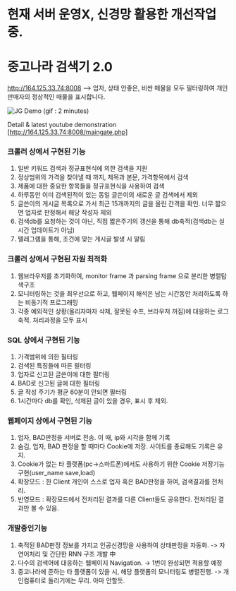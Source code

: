 # 현재 서버 운영X, 신경망 활용한 개선작업 중.

# 중고나라 검색기 2.0
http://164.125.33.74:8008
--> 업자, 상태 안좋은, 비싼 매물을 모두 필터링하여 개인판매자의 정상적인 매물을 표시합니다.

![JG Demo](JG_Searcher_v1.0_backup/JG_Demo.gif)
(gif : 2 minutes)

Detail & latest youtube demonstration
[http://164.125.33.74:8008/maingate.php]

### 크롤러 상에서 구현된 기능
1. 일반 키워드 검색과 정규표현식에 의한 검색을 지원
2. 정상범위의 가격을 찾아낼 때 까지, 제목과 본문, 가격항목에서 검색
3. 제품에 대한 중요한 항목들을 정규표현식을 사용하여 검색
4. 하루동안 이미 검색된적이 있는 동일 글쓴이의 새로운 글 검색에서 제외
5. 글쓴이의 게시글 목록으로 가서 최근 15개까지의 글을 올린 간격을 확인. 너무 짧으면 업자로 판정해서 해당 작성자 제외
6. 검색db를 요청하는 것이 아닌, 직접 짧은주기의 갱신을 통해 db축적(검색db는 실시간 업데이트가 아님)
7. 텔레그램을 통해, 조건에 맞는 게시글 발생 시 알림

### 크롤러 상에서 구현된 자원 최적화
1. 웹브라우저를 초기화하여, monitor frame 과 parsing frame 으로 분리한 병렬탐색구조
2. 모니터링하는 것을 최우선으로 하고, 웹페이지 해석은 남는 시간동안 처리하도록 하는 비동기적 프로그래밍
3. 각종 예외적인 상황(올리자마자 삭제, 잘못된 수프, 브라우저 꺼짐)에 대응하는 로그 축적. 처리과정을 모두 표시

### SQL 상에서 구현된 기능
1. 가격범위에 의한 필터링
2. 검색된 특징들에 따른 필터링
3. 업자로 신고된 글쓴이에 대한 필터링
4. BAD로 신고된 글에 대한 필터링
5. 글 작성 주기가 평균 60분이 안되면 필터링
6. 1시간마다 db를 확인, 삭제된 글이 있을 경우, 표시 후 제외.

### 웹페이지 상에서 구현된 기능
1. 업자, BAD판정을 서버로 전송. 이 때, ip와 시각을 함께 기록
2. 숨김, 업자, BAD 판정을 할 때마다 Cookie에 저장. 사이트를 종료해도 기록은 유지.
3. Cookie가 없는 타 플랫폼(pc->스마트폰)에서도 사용하기 위한 Cookie 저장기능 구현(user_name save,load)
4. 확장모드 : 한 Client 개인이 스스로 업자 혹은 BAD판정을 하여, 검색결과를 전처리.
5. 반영모드 : 확장모드에서 전처리된 결과를 다른 Client들도 공유한다. 전처리된 결과만 볼 수 있음.

### 개발중인기능
1. 축적된 BAD판정 정보를 가지고 인공신경망을 사용하여 상태판정을 자동화. -> 자연어처리 및 간단한 RNN 구조 개발 中
2. 다수의 검색어에 대응하는 웹페이지 Navigation. -> 1번이 완성되면 적용할 예정
3. 중고나라에 준하는 타 플랫폼이 있을 시, 해당 플랫폼의 모니터링도 병렬진행. -> 개인컴퓨터로 돌리기에는 무리. 아마 안할듯.

